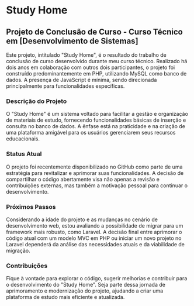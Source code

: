 # Study Home

## Projeto de Conclusão de Curso - Curso Técnico em [Desenvolvimento de Sistemas]

Este projeto, intitulado "Study Home", é o resultado do trabalho de conclusão de curso desenvolvido durante meu curso técnico. Realizado há dois anos em colaboração com outros dois participantes, o projeto foi construído predominantemente em PHP, utilizando MySQL como banco de dados. A presença de JavaScript é mínima, sendo direcionada principalmente para funcionalidades específicas.

### Descrição do Projeto

O "Study Home" é um sistema voltado para facilitar a gestão e organização de materiais de estudo, fornecendo funcionalidades básicas de inserção e consulta no banco de dados. A ênfase está na praticidade e na criação de uma plataforma amigável para os usuários gerenciarem seus recursos educacionais.

### Status Atual

O projeto foi recentemente disponibilizado no GitHub como parte de uma estratégia para revitalizar e aprimorar suas funcionalidades. A decisão de compartilhar o código abertamente visa não apenas a revisão e contribuições externas, mas também a motivação pessoal para continuar o desenvolvimento.

### Próximos Passos

Considerando a idade do projeto e as mudanças no cenário de desenvolvimento web, estou avaliando a possibilidade de migrar para um framework mais robusto, como Laravel. A decisão final entre aprimorar o código atual com um modelo MVC em PHP ou iniciar um novo projeto no Laravel dependerá da análise das necessidades atuais e da viabilidade de migração.

### Contribuições

Fique à vontade para explorar o código, sugerir melhorias e contribuir para o desenvolvimento do "Study Home". Seja parte dessa jornada de aprimoramento e modernização do projeto, ajudando a criar uma plataforma de estudo mais eficiente e atualizada.
